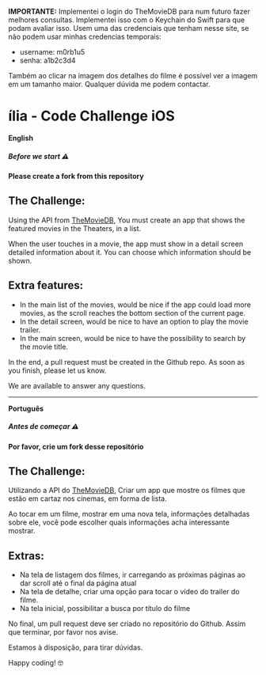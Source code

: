 **IMPORTANTE:** Implementei o login do TheMovieDB para num futuro fazer melhores consultas. Implementei isso com o Keychain do Swift para que podam avaliar isso. Usem uma das credenciais que tenham nesse site, se não podem usar minhas credencias temporais:
- username: m0rb1u5
- senha: a1b2c3d4

Também ao clicar na imagem dos detalhes do filme é possível ver a imagem em um tamanho maior. Qualquer dúvida me podem contactar.

# ília - Code Challenge iOS

**English**
##### Before we start ⚠️
**Please create a fork from this repository**

## The Challenge:
Using the API from [TheMovieDB](https://developers.themoviedb.org/3/getting-started/introduction), You must create an app that shows the featured movies in the Theaters, in a list.

When the user touches in a movie, the app must show in a detail screen detailed information about it. You can choose which information should be shown.

## Extra features:

- In the main list of the movies, would be nice if the app could load more movies, as the scroll reaches the bottom section of the current page.
- In the detail screen, would be nice to have an option to play the movie trailer.
- In the main screen, would be nice to have the possibility to search by the movie title.

In the end, a pull request must be created in the Github repo. As soon as you finish, please let us know.

We are available to answer any questions.

***

**Português**
##### Antes de começar ⚠️
**Por favor, crie um fork desse repositório**

## The Challenge:
Utilizando a API do [TheMovieDB](https://developers.themoviedb.org/3/getting-started/introduction), Criar um app que mostre os filmes que estão em cartaz nos cinemas, em forma de lista.

Ao tocar em um filme, mostrar em uma nova tela, informações detalhadas sobre ele, você pode escolher quais informações acha interessante mostrar.

## Extras:

- Na tela de listagem dos filmes, ir carregando as próximas páginas ao dar scroll até o final da página atual
- Na tela de detalhe, criar uma opçāo para tocar o vídeo do trailer do filme.
- Na tela inicial, possibilitar a busca por título do filme


No final, um pull request deve ser criado no repositório do Github. Assim que terminar, por favor nos avise.

Estamos à disposição, para tirar dúvidas.

Happy coding! 🤓

